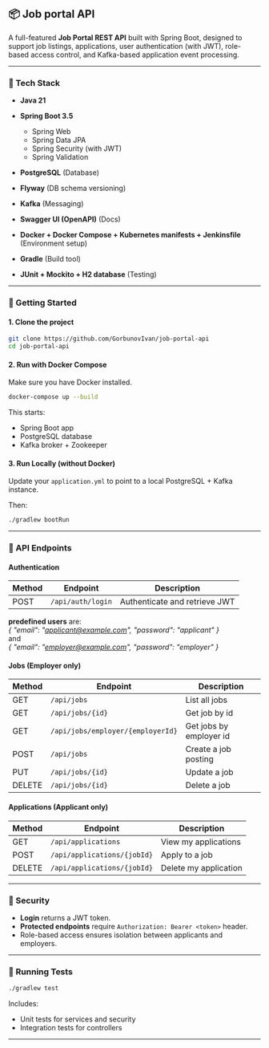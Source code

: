 ## 📦 Job portal API

A full-featured **Job Portal REST API** built with Spring Boot, designed to support job listings, applications,
user authentication (with JWT), role-based access control, and Kafka-based application event processing.

---

### 🧰 Tech Stack

* **Java 21**
* **Spring Boot 3.5**

    * Spring Web
    * Spring Data JPA
    * Spring Security (with JWT)
    * Spring Validation
* **PostgreSQL** (Database)
* **Flyway** (DB schema versioning)
* **Kafka** (Messaging)
* **Swagger UI (OpenAPI)** (Docs)
* **Docker + Docker Compose + Kubernetes manifests + Jenkinsfile** (Environment setup)
* **Gradle** (Build tool)
* **JUnit + Mockito + H2 database** (Testing)

---

### 🚀 Getting Started

#### 1. Clone the project

```bash
git clone https://github.com/GorbunovIvan/job-portal-api
cd job-portal-api
```

#### 2. Run with Docker Compose

Make sure you have Docker installed.

```bash
docker-compose up --build
```

This starts:

* Spring Boot app
* PostgreSQL database
* Kafka broker + Zookeeper

#### 3. Run Locally (without Docker)

Update your `application.yml` to point to a local PostgreSQL + Kafka instance.

Then:

```bash
./gradlew bootRun
```

---

### 🔑 API Endpoints

#### Authentication

| Method | Endpoint          | Description                   |
| ------ | ----------------- | ----------------------------- |
| POST   | `/api/auth/login` | Authenticate and retrieve JWT |

**predefined users** are:<br/>
_{ "email": "applicant@example.com", "password": "applicant" }_
<br/>and<br/>
_{ "email": "employer@example.com", "password": "employer" }_

#### Jobs (Employer only)

| Method | Endpoint                          | Description             |
| ------ |-----------------------------------|-------------------------|
| GET    | `/api/jobs`                       | List all jobs           |
| GET    | `/api/jobs/{id}`                  | Get job by id           |
| GET    | `/api/jobs/employer/{employerId}` | Get jobs by employer id |
| POST   | `/api/jobs`                       | Create a job posting    |
| PUT    | `/api/jobs/{id}`                  | Update a job            |
| DELETE | `/api/jobs/{id}`                  | Delete a job            |

#### Applications (Applicant only)

| Method | Endpoint                    | Description           |
|--------| --------------------------- |-----------------------|
| GET    | `/api/applications`         | View my applications  |
| POST   | `/api/applications/{jobId}` | Apply to a job        |
| DELETE | `/api/applications/{jobId}` | Delete my application |

---

### 🔐 Security

* **Login** returns a JWT token.
* **Protected endpoints** require `Authorization: Bearer <token>` header.
* Role-based access ensures isolation between applicants and employers.

---

### 🧪 Running Tests

```bash
./gradlew test
```

Includes:

* Unit tests for services and security
* Integration tests for controllers

---
